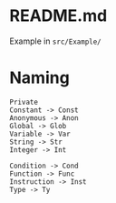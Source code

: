 # README.md

Example in `src/Example/`

# Naming

```
Private
Constant -> Const
Anonymous -> Anon
Global -> Glob
Variable -> Var
String -> Str
Integer -> Int
```

```
Condition -> Cond
Function -> Func
Instruction -> Inst
Type -> Ty
```

